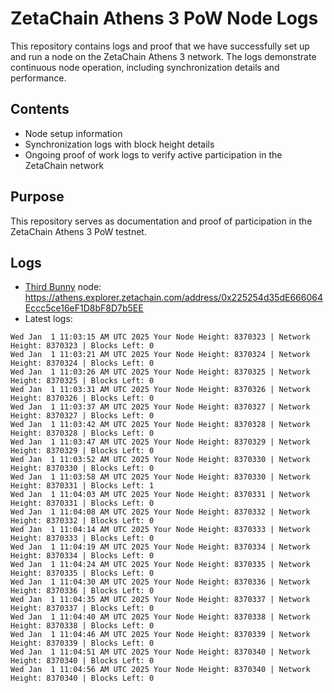 # ZetaChain Athens 3 PoW Node Logs
This repository contains logs and proof that we have successfully set up and run a node on the ZetaChain Athens 3 network. The logs demonstrate continuous node operation, including synchronization details and performance.

## Contents
- Node setup information
- Synchronization logs with block height details
- Ongoing proof of work logs to verify active participation in the ZetaChain network

## Purpose
This repository serves as documentation and proof of participation in the ZetaChain Athens 3 PoW testnet.

## Logs

- [Third Bunny](https://thirdbunny.xyz/) node: https://athens.explorer.zetachain.com/address/0x225254d35dE666064Eccc5ce16eF1D8bF8D7b5EE
- Latest logs:
```
Wed Jan  1 11:03:15 AM UTC 2025 Your Node Height: 8370323 | Network Height: 8370323 | Blocks Left: 0
Wed Jan  1 11:03:21 AM UTC 2025 Your Node Height: 8370324 | Network Height: 8370324 | Blocks Left: 0
Wed Jan  1 11:03:26 AM UTC 2025 Your Node Height: 8370325 | Network Height: 8370325 | Blocks Left: 0
Wed Jan  1 11:03:31 AM UTC 2025 Your Node Height: 8370326 | Network Height: 8370326 | Blocks Left: 0
Wed Jan  1 11:03:37 AM UTC 2025 Your Node Height: 8370327 | Network Height: 8370327 | Blocks Left: 0
Wed Jan  1 11:03:42 AM UTC 2025 Your Node Height: 8370328 | Network Height: 8370328 | Blocks Left: 0
Wed Jan  1 11:03:47 AM UTC 2025 Your Node Height: 8370329 | Network Height: 8370329 | Blocks Left: 0
Wed Jan  1 11:03:52 AM UTC 2025 Your Node Height: 8370330 | Network Height: 8370330 | Blocks Left: 0
Wed Jan  1 11:03:58 AM UTC 2025 Your Node Height: 8370330 | Network Height: 8370331 | Blocks Left: 1
Wed Jan  1 11:04:03 AM UTC 2025 Your Node Height: 8370331 | Network Height: 8370331 | Blocks Left: 0
Wed Jan  1 11:04:08 AM UTC 2025 Your Node Height: 8370332 | Network Height: 8370332 | Blocks Left: 0
Wed Jan  1 11:04:14 AM UTC 2025 Your Node Height: 8370333 | Network Height: 8370333 | Blocks Left: 0
Wed Jan  1 11:04:19 AM UTC 2025 Your Node Height: 8370334 | Network Height: 8370334 | Blocks Left: 0
Wed Jan  1 11:04:24 AM UTC 2025 Your Node Height: 8370335 | Network Height: 8370335 | Blocks Left: 0
Wed Jan  1 11:04:30 AM UTC 2025 Your Node Height: 8370336 | Network Height: 8370336 | Blocks Left: 0
Wed Jan  1 11:04:35 AM UTC 2025 Your Node Height: 8370337 | Network Height: 8370337 | Blocks Left: 0
Wed Jan  1 11:04:40 AM UTC 2025 Your Node Height: 8370338 | Network Height: 8370338 | Blocks Left: 0
Wed Jan  1 11:04:46 AM UTC 2025 Your Node Height: 8370339 | Network Height: 8370339 | Blocks Left: 0
Wed Jan  1 11:04:51 AM UTC 2025 Your Node Height: 8370340 | Network Height: 8370340 | Blocks Left: 0
Wed Jan  1 11:04:56 AM UTC 2025 Your Node Height: 8370340 | Network Height: 8370340 | Blocks Left: 0
```
